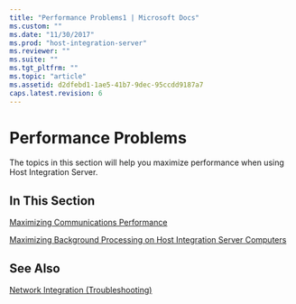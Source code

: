 ```yaml
---
title: "Performance Problems1 | Microsoft Docs"
ms.custom: ""
ms.date: "11/30/2017"
ms.prod: "host-integration-server"
ms.reviewer: ""
ms.suite: ""
ms.tgt_pltfrm: ""
ms.topic: "article"
ms.assetid: d2dfebd1-1ae5-41b7-9dec-95ccdd9187a7
caps.latest.revision: 6
---
```

# Performance Problems
The topics in this section will help you maximize performance when using Host Integration Server.  
  
## In This Section  
 [Maximizing Communications Performance](../HIS2010/maximizing-communications-performance2.md)  
  
 [Maximizing Background Processing on Host Integration Server Computers](../HIS2010/maximizing-background-processing-on-host-integration-server-computers2.md)  
  
## See Also  
 [Network Integration (Troubleshooting)](../HIS2010/network-integration-troubleshooting-2.md)